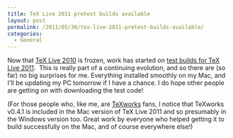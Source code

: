```yaml
---
title: TeX Live 2011 pretest builds available
layout: post
permalink: /2011/05/30/tex-live-2011-pretest-builds-available/
categories:
  - General
---
```

Now that [TeX Live 2010](/2011/05/27/tex-live-2010-freeze-2/) is frozen, work has started on [test builds for TeX Live 2011](https://tug.org/texlive/pretest.html).  This is really part of a continuing evolution, and so there are (so far) no big surprises for me. Everything installed smoothly on my Mac, and I'll be updating my PC tomorrow if I have a chance. I do hope other people are getting on with downloading the test code!

(For those people who, like me, are [TeXworks](http://www.texworks.org/) fans, I notice that TeXworks v0.4.1 is included in the Mac version of TeX Live 2011 and so presumably in the Windows version too. Great work by everyone who helped getting it to build successfully on the Mac, and of course everywhere else!)
